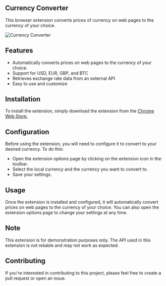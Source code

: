 ## Currency Converter
This browser extension converts prices of currency on web pages to the currency of your choice.  

<img src="https://i.imgur.com/BDERFxR.jpeg" alt="Currency Converter" width="auto">

## Features
- Automatically converts prices on web pages to the currency of your choice.  
- Support for USD, EUR, GBP, and BTC  
- Retrieves exchange rate data from an external API  
- Easy to use and customize  
## Installation
To install the extension, simply download the extension from the [Chrome Web Store.](https://chrome.google.com/webstore/detail/currency-converter/clffgnnegliikhkgahflnhbbhebjhene?hl=en&authuser=0)
## Configuration
Before using the extension, you will need to configure it to convert to your desired currency. To do this:

- Open the extension options page by clicking on the extension icon in the toolbar.
- Select the local currency and the currency you want to convert to.
- Save your settings.
## Usage
Once the extension is installed and configured, it will automatically convert prices on web pages to the currency of your choice. You can also open the extension options page to change your settings at any time.

## Note
This extension is for demonstration purposes only. The API used in this extension is not reliable and may not work as expected.

## Contributing
If you're interested in contributing to this project, please feel free to create a pull request or open an issue.
